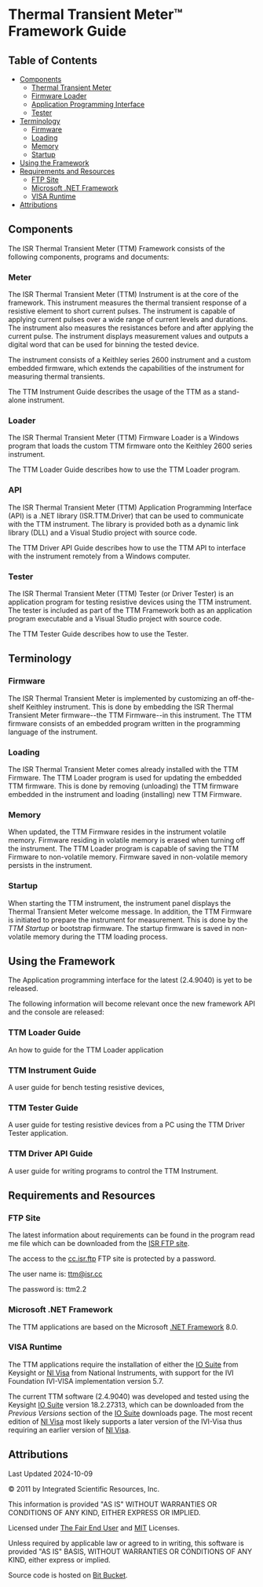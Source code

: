 # Thermal Transient Meter&trade; Framework Guide

## Table of Contents

- [Components](#Components)
  - [Thermal Transient Meter](#Meter)
  - [Firmware Loader](#Loader)
  - [Application Programming Interface](#API)
  -  [Tester](#Tester)
- [Terminology](#Terminology)
  - [Firmware](#Firmware)
  - [Loading](#Loading)
  - [Memory](#Memory)
  - [Startup](#Startup)
- [Using the Framework](#Using_the_Framework)
- [Requirements and Resources](#Requirements_and_Resources)
  - [FTP Site](#FTP_Site)
  - [Microsoft .NET Framework](#Microsoft_.NET_Framework)
  - [VISA Runtime](#VISA_Runtime)
- [Attributions](#Attributions)

<a name="Components"></a>
## Components

The ISR Thermal Transient Meter (TTM) Framework consists of the following components, programs and documents:

<a name="Meter"></a>
### Meter

The ISR Thermal Transient Meter (TTM) Instrument is at the core of the framework. This instrument measures the thermal transient response of a resistive element to short current pulses. The instrument is capable of applying current pulses over a wide range of current levels and durations. The instrument also measures the resistances before and after applying the current pulse. The instrument displays measurement values and outputs a digital word that can be used for binning the tested device.

The instrument consists of a Keithley series 2600 instrument and a custom embedded firmware, which extends the capabilities of the instrument for measuring thermal transients.

The TTM Instrument Guide describes the usage of the TTM as a stand-alone instrument.

<a name="Loader"></a>
### Loader

The ISR Thermal Transient Meter (TTM) Firmware Loader is a Windows program that loads the custom TTM firmware onto the Keithley 2600 series instrument.

The TTM Loader Guide describes how to use the TTM Loader program.

<a name="API"></a>
### API

The ISR Thermal Transient Meter (TTM) Application Programming Interface (API) is a .NET library (ISR.TTM.Driver) that can be used to communicate with the TTM instrument. The library is provided both as a dynamic link library (DLL) and a Visual Studio project with source code.

The TTM Driver API Guide describes how to use the TTM API to interface with the instrument remotely from a Windows computer.

<a name="Tester"></a>
### Tester

The ISR Thermal Transient Meter (TTM) Tester (or Driver Tester) is an application program for testing resistive devices using the TTM instrument. The tester is included as part of the TTM Framework both as an application program executable and a Visual Studio project with source code.

The TTM Tester Guide describes how to use the Tester.

<a name="Terminology"></a>
## Terminology

<a name="Firmware"></a>
### Firmware

The ISR Thermal Transient Meter is implemented by customizing an off-the-shelf Keithley instrument. This is done by embedding the ISR Thermal Transient Meter firmware--the TTM Firmware--in this instrument. The TTM firmware consists of an embedded program written in the programming language of the instrument.

<a name="Loading"></a>
### Loading

The ISR Thermal Transient Meter comes already installed with the TTM Firmware. The TTM Loader program is used for updating the embedded TTM firmware. This is done by removing (unloading) the TTM firmware embedded in the instrument and loading (installing) new TTM Firmware.

<a name="Memory"></a>
### Memory

When updated, the TTM Firmware resides in the instrument volatile memory. Firmware residing in volatile memory is erased when turning off the instrument. The TTM Loader program is capable of saving the TTM Firmware to non-volatile memory. Firmware saved in non-volatile memory persists in the instrument.

<a name="Startup"></a>
### Startup

When starting the TTM instrument, the instrument panel displays the Thermal Transient Meter welcome message. In addition, the TTM Firmware is initiated to prepare the instrument for measurement. This is done by the *TTM Startup* or bootstrap firmware. The startup firmware is saved in non-volatile memory during the TTM loading process.

<a name="Using_the_Framework"></a>
## Using the Framework

The Application programming interface for the latest (2.4.9040) is yet to be released. 

The following information will become relevant once the new framework API and the console are released:

### TTM Loader Guide

An how to guide for the TTM Loader application

### TTM Instrument Guide

A user guide for bench testing resistive devices,

### TTM Tester Guide

A user guide for testing resistive devices from a PC using the TTM Driver Tester application.

### TTM Driver API Guide

A user guide for writing programs to control the TTM Instrument.

<a name="Requirements_and_Resources"></a>
## Requirements and Resources

<a name="FTP_Site"></a>
### FTP Site

The latest information about requirements can be found in the program read me file which can be downloaded from the [ISR FTP site].

The access to the [cc.isr.ftp] FTP site is protected by a password.

The user name is: ttm@isr.cc

The password is: ttm2.2

<a name="Microsoft_.NET_Framework"></a>
### Microsoft .NET Framework

The TTM applications are based on the Microsoft [.NET Framework] 8.0. 

<a name="VISA_Runtime"></a>
### VISA Runtime

The TTM applications require the installation of either the [IO Suite] from Keysight or [NI Visa] from National Instruments, with support for the IVI Foundation IVI-VISA implementation version 5.7.

The current TTM software (2.4.9040) was developed and tested using the Keysight [IO Suite] version 18.2.27313, which can be downloaded from the *Previous Versions* section of the [IO Suite] downloads page. The most recent edition of [NI Visa] most likely supports a later version of the IVI-Visa thus requiring an earlier version of [NI Visa].

<a name="Attributions"></a>
## Attributions

Last Updated 2024-10-09

&copy; 2011 by Integrated Scientific Resources, Inc.  

This information is provided "AS IS" WITHOUT WARRANTIES OR CONDITIONS OF ANY KIND, EITHER EXPRESS OR IMPLIED.

Licensed under [The Fair End User] and [MIT] Licenses.

Unless required by applicable law or agreed to in writing, this software is provided "AS IS" BASIS, WITHOUT WARRANTIES OR CONDITIONS OF ANY KIND, either express or implied.

Source code is hosted on [Bit Bucket].

[The Fair End User]: http://www.isr.cc/licenses/Fair%20End%20User%20Use%20License.pdf
[MIT]: http://opensource.org/licenses/MIT
[Bit Bucket]: https://bitbucket.org/davidhary
[IO Suite]: https://www.keysight.com/us/en/lib/software-detail/computer-software/io-libraries-suite-downloads-2175637.html
[NI Visa]: http://ftp.ni.com/support/softlib/visa/VISA%20Run-Time%20Engine
[.NET Framework]: https://dotnet.microsoft.com/en-us/download/dotnet/8.0
[ISR FTP Site]: http://bit.ly/aJgNDP
[cc.isr.ftp]: ftp://ftp.isr.cc
[TTM Framework Guide]: TTM%20Framework%20Guide.md
[TTM Loader Guide]: TTM%20Loader%20Guide.md
[TTM API Guide]: TTM%20API%20Guide.md
